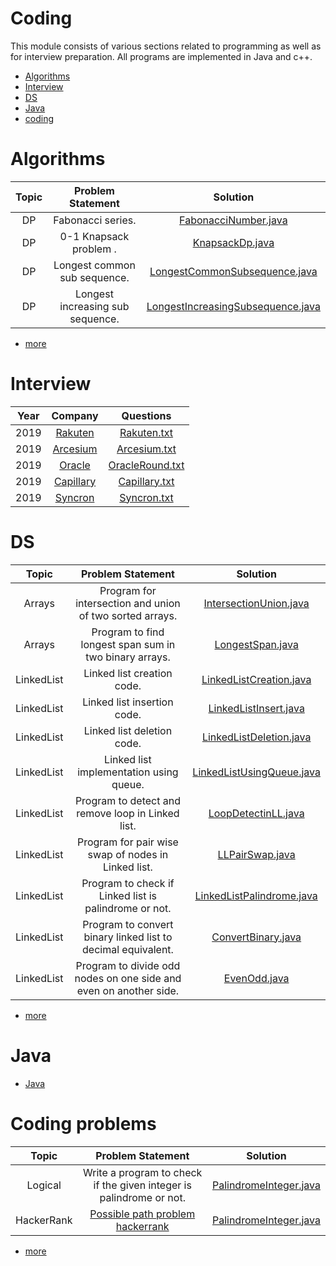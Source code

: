 # Coding
This module consists of various sections related to programming as well as for interview preparation. All programs are implemented in Java and c++.
* [Algorithms](#algorithms)
* [Interview](#interview)
* [DS](#ds)
* [Java](#java)
* [coding](#coding-problems)

# Algorithms
|        Topic        |   Problem Statement     |   Solution    |
|:------------------------------:|:-----------------------------------------------------------------------------------------------------------------------------------:|:------:|
|DP|    Fabonacci series.                                                      |   [FabonacciNumber.java](https://github.com/ravi26067/Coding/blob/master/Algorithms/DP/FabonacciNumber.java "FabonacciNumber.java")   |
|DP|    0-1 Knapsack problem .                                                      |   [KnapsackDp.java](https://github.com/ravi26067/Coding/blob/master/Algorithms/DP/KnapsackDp.java)   |
|DP|    Longest common sub sequence.                                                      |   [LongestCommonSubsequence.java](https://github.com/ravi26067/Coding/blob/master/Algorithms/DP/LongestCommonSubsequence.java)   |
|DP|    Longest increasing sub sequence.                                                      |   [LongestIncreasingSubsequence.java](https://github.com/ravi26067/Coding/blob/master/Algorithms/DP/LongestIncreasingSubsequence.java)   |
* [more](https://github.com/ravi26067/Coding/tree/master/Algorithms )

# Interview
|   Year    |        Company        |   Questions     |   
|:-----:|:-----------------------------------:|:------------------------------------------------------:|
| 2019 |[Rakuten](https://jp.linkedin.com/company/rakuten?trk=guest_job_details_topcard_logo)| [Rakuten.txt](https://github.com/ravi26067/Coding/blob/master/Interview%20Questions/RakutenJava.txt)|
| 2019 |[Arcesium](https://www.linkedin.com/company/arcesium/)| [Arcesium.txt](https://github.com/ravi26067/Coding/blob/master/Interview%20Questions/Arcesium.txt)|
| 2019 |[Oracle](https://www.oracle.com/index.html)| [OracleRound.txt](https://github.com/ravi26067/Coding/blob/master/Interview%20Questions/OracleRound1.txt)|
| 2019 |[Capillary](https://www.capillarytech.com/)| [Capillary.txt](https://github.com/ravi26067/Coding/blob/master/Interview%20Questions/Capillary_interview.txt)|
| 2019 |[Syncron](https://www.syncron.com/)| [Syncron.txt](https://github.com/ravi26067/Coding/blob/master/Interview%20Questions/Syncron%20Interview.txt)|

# DS
|        Topic        |   Problem Statement     |   Solution  |
|:------------------------------:|:-----------------------------------------------------------------------------------------------------------------------------------:|:------:|
|Arrays|    Program for intersection and union of  two sorted arrays.                                                      |   [IntersectionUnion.java](https://github.com/ravi26067/Coding/blob/master/DS/Arrays/IntersectionUnion.java)   |
|Arrays| Program to find longest span sum in two binary arrays.|[LongestSpan.java](https://github.com/ravi26067/Coding/blob/master/DS/Arrays/LongestSpan.java)|
|LinkedList| Linked list creation code.|[LinkedListCreation.java](https://github.com/ravi26067/Coding/blob/master/DS/LinkedList/LinkedListCreation.java)|
|LinkedList| Linked list insertion code.|[LinkedListInsert.java](https://github.com/ravi26067/Coding/blob/master/DS/LinkedList/LinkedListInsert.java)|
|LinkedList| Linked list deletion code.|[LinkedListDeletion.java](https://github.com/ravi26067/Coding/blob/master/DS/LinkedList/LinkedListDeletion.java)|
|LinkedList| Linked list implementation using queue.|[LinkedListUsingQueue.java](https://github.com/ravi26067/Coding/blob/master/DS/LinkedList/LinkedListUsingQueue.java)|
|LinkedList| Program to detect and remove loop in Linked list.|[LoopDetectinLL.java](https://github.com/ravi26067/Coding/blob/master/DS/LinkedList/LoopDetectinLL.java)|
|LinkedList| Program for pair wise swap of nodes in Linked list.|[LLPairSwap.java](https://github.com/ravi26067/Coding/blob/master/DS/LinkedList/LLPairSwap.java)|
|LinkedList| Program to check if Linked list is palindrome or not.|[LinkedListPalindrome.java](https://github.com/ravi26067/Coding/blob/master/DS/LinkedList/LinkedListPalindrome.java)|
|LinkedList| Program to convert binary linked list to decimal equivalent.|[ConvertBinary.java](https://github.com/ravi26067/Coding/blob/master/DS/LinkedList/ConvertBinary.java)|
|LinkedList| Program to divide odd nodes on one side and even on another side.|[EvenOdd.java](https://github.com/ravi26067/Coding/blob/master/DS/LinkedList/EvenOdd.java)|

* [more](https://github.com/ravi26067/Coding/tree/master/DS "DS")


# Java
* [Java](https://github.com/ravi26067/Coding/tree/master/Java "Java")


#  Coding problems
|        Topic        |   Problem Statement     |   Solution  |
|:------------------------------:|:-----------------------------------------------------------------------------------------------------------------------------------:|:------:|
|Logical| Write a program to check if the given integer is palindrome or not.                                                      |   [PalindromeInteger.java](https://github.com/ravi26067/Coding/blob/master/coding/PalindromeInteger.java)   |
|HackerRank| [Possible path problem hackerrank]([https://www.hackerrank.com/challenges/possible-path/problem)                                                   |   [PalindromeInteger.java](https://github.com/ravi26067/Coding/blob/master/coding/PalindromeInteger.java)   |
* [more](https://github.com/ravi26067/Coding/tree/master/coding "coding")
